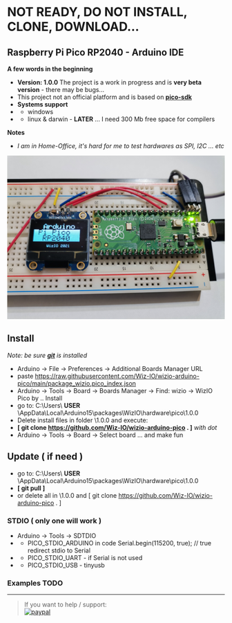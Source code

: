 # NOT READY, DO NOT INSTALL, CLONE, DOWNLOAD... 

## Raspberry Pi Pico RP2040 - Arduino IDE

**A few words in the beginning**
* **Version: 1.0.0** The project is a work in progress and is **very beta version** - there may be bugs...
* This project not an official platform and is based on [**pico-sdk**](https://github.com/raspberrypi/pico-sdk)
* **Systems support**
* * windows
* * linux & darwin - **LATER** ... I need 300 Mb free space for compilers

**Notes**
* _I am in Home-Office, it's hard for me to test hardwares as SPI, I2C ... etc_

![pico](https://raw.githubusercontent.com/Wiz-IO/LIB/master/pico/a1.jpg)

## Install
_Note: be sure [**git**](https://git-scm.com/downloads) is installed_
* Arduino -> File -> Preferences -> Additional Boards Manager URL
* paste https://raw.githubusercontent.com/Wiz-IO/wizio-arduino-pico/main/package_wizio.pico_index.json
* Arduino -> Tools -> Board -> Boards Manager -> Find: wizio -> WizIO Pico by .. Install
* go to: C:\Users\ **USER** \AppData\Local\Arduino15\packages\WizIO\hardware\pico\1.0.0
* Delete install files in folder \1.0.0 and execute:
* **[ git clone https://github.com/Wiz-IO/wizio-arduino-pico . ]** _with dot_
* Arduino -> Tools -> Board -> Select board ... and make fun

## Update ( if need )
* go to: C:\Users\ **USER** \AppData\Local\Arduino15\packages\WizIO\hardware\pico\1.0.0
* **[ git pull ]**
* or delete all in \1.0.0 and [ git clone https://github.com/Wiz-IO/wizio-arduino-pico . ]

### STDIO ( only one will work )
* Arduino -> Tools -> SDTDIO
* * PICO_STDIO_ARDUINO in code Serial.begin(115200, true); // true redirect stdio to Serial
* * PICO_STDIO_UART - if Serial is not used
* * PICO_STDIO_USB - tinyusb

### Examples TODO

***

>If you want to help / support:   
[![paypal](https://www.paypalobjects.com/en_US/i/btn/btn_donate_SM.gif)](https://www.paypal.com/cgi-bin/webscr?cmd=_s-xclick&hosted_button_id=ESUP9LCZMZTD6)

